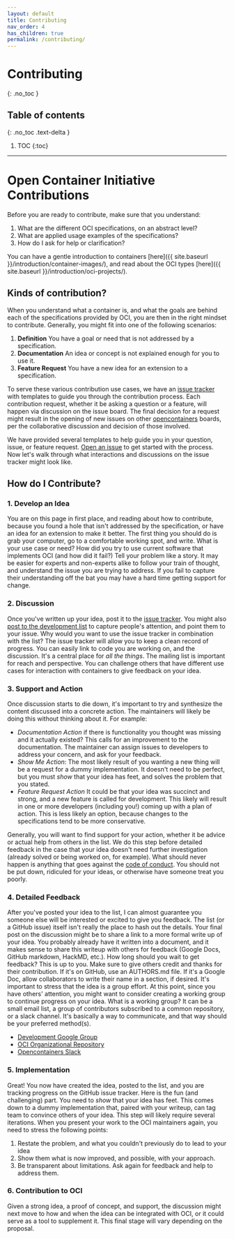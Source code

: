 ```yaml
---
layout: default
title: Contributing
nav_order: 4
has_children: true
permalink: /contributing/
---
```


# Contributing
{: .no_toc }

## Table of contents
{: .no_toc .text-delta }

1. TOC
{:toc}

---

# Open Container Initiative Contributions

Before you are ready to contribute, make sure that you understand:

 1. What are the different OCI specifications, on an abstract level?
 2. What are applied usage examples of the specifications?
 3. How do I ask for help or clarification? 

You can have a gentle introduction to containers [here]({{ site.baseurl }}/introduction/container-images/), and read about the OCI types [here]({{ site.baseurl }}/introduction/oci-projects/). 

## Kinds of contribution?

When you understand what a container is, and what the goals are behind each of the specifications provided by OCI, you are then in the right mindset to contribute. 
Generally, you might fit into one of the following scenarios:

 1. **Definition** You have a goal or need that is not addressed by a specification.
 2. **Documentation** An idea or concept is not explained enough for you to use it.
 3. **Feature Request** You have a new idea for an extension to a specification.

To serve these various contribution use cases, we have an [issue tracker](https://www.github.com/vsoch/oci-contribution/issues) with templates to guide you through the contribution process.
Each contribution request, whether it be asking a question or a feature, will happen via discussion on the issue board. The final decision for a request might result in the opening of new issues on other [opencontainers](https://www.github.com/opencontainers) boards, per the collaborative discussion and decision of those involved. 

We have provided several templates to help guide you in your question, issue, or feature request. [Open an issue](https://www.github.com/vsoch/oci-contribution/issues) to get started with the process.
Now let's walk through what interactions and discussions on the issue tracker might look like.

## How do I Contribute?

### 1. Develop an Idea

You are on this page in first place, and reading about how to contribute, because you found a hole that isn't addressed by the specification, or have an idea for an extension to make it better. 
The first thing you should do is grab your computer, go to a comfortable working spot, and write.
What is your use case or need? How did you try to use current software that implements OCI (and how did it fail?) 
Tell your problem like a story. 
It may be easier for experts and non-experts alike to follow your train of thought, and understand the issue you are trying to address. 
If you fail to capture their understanding off the bat you may have a hard time getting support for change.

### 2. Discussion

Once you've written up your idea, post it to the [issue tracker](https://www.github.com/vsoch/oci-contribution/issues). 
You might also [post to the development list](https://groups.google.com/a/opencontainers.org/forum/#!forum/dev) to capture people's attention, and point them to your issue. 
Why would you want to use the issue tracker in combination with the list? 
The issue tracker will allow you to keep a clean record of progress. 
You can easily link to code you are working on, and the discussion.
It's a central place for *all the things*.
The mailing list is important for reach and perspective. 
You can challenge others that have different use cases for interaction with containers to give feedback on your idea.

### 3. Support and Action

Once discussion starts to die down, it's important to try and synthesize the content discussed into a concrete action. 
The maintainers will likely be doing this without thinking about it. For example: 

 - *Documentation Action* if there is functionality you thought was missing and it actually existed? This calls for an improvement to the documentation. The maintainer can assign issues to developers to address your concern, and ask for your feedback.
 - *Show Me Action*: The most likely result of you wanting a new thing will be a request for a dummy implementation. It doesn't need to be perfect, but you must *show* that your idea has feet, and solves the problem that you stated. 
 - *Feature Request Action* It could be that your idea was succinct and strong, and a new feature is called for development. This likely will result in one or more developers (including you!) coming up with a plan of action. This is less likely an option, because changes to the specifications tend to be more conservative.

Generally, you will want to find support for your action, whether it be advice or actual help from others in the list. 
We do this step before detailed feedback in the case that your idea doesn't need further investigation (already solved or being worked on, for example). 
What should never happen is anything that goes against the [code of conduct](https://github.com/opencontainers/org/blob/master/CODE_OF_CONDUCT.md). 
You should not be put down, ridiculed for your ideas, or otherwise have someone treat you poorly.

### 4. Detailed Feedback

After you've posted your idea to the list, I can almost guarantee you someone else will be interested or
excited to give you feedback.
The list (or a GitHub issue) itself isn't really the place to hash out the details.
Your final post on the discussion might be to share a link to a more formal write up of your idea.
You probably already have it written into a document, and it makes sense to share this writeup with others for feedback (Google Docs, GitHub markdown, HackMD, etc.). 
How long should you wait to get feedback? 
This is up to you. 
Make sure to give others credit and thanks for their contribution. 
If it's on GitHub, use an AUTHORS.md file. 
If it's a Google Doc, allow collaborators to write their name in a section, if desired. 
It's important to stress that the idea is a group effort. 
At this point, since you have others' attention, you might want to consider creating a working group to continue progress on your idea.
What is a working group? It can be a small email list, a group of contributors subscribed to a common repository, or a slack channel. 
It's basically a way to communicate, and that way should be your preferred method(s).

 - [Development Google Group](https://groups.google.com/a/opencontainers.org/forum/#!forum/dev)
 - [OCI Organizational Repository](https://www.github.com/opencontainers/org)
 - [Opencontainers Slack](https://opencontainers.slack.com)


### 5. Implementation

Great! You now have created the idea, posted to the list, and you are tracking progress on the GitHub issue tracker. 
Here is the fun (and challenging) part. You need to *show* that your idea has feet. 
This comes down to a dummy implementation that, paired with your writeup, can tag team to convince others of your idea.
This step will likely require several iterations. When you present your work to the OCI maintainers again, you need to stress the following points:

 1. Restate the problem, and what you couldn't previously do to lead to your idea
 2. Show them what is now improved, and possible, with your approach.
 3. Be transparent about limitations. Ask again for feedback and help to address them.

### 6. Contribution to OCI

Given a strong idea, a proof of concept, and support, the discussion might next move to how and when the idea can be integrated with OCI, or it could serve as a tool to supplement it.
This final stage will vary depending on the proposal.

